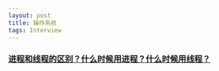```yaml
---
layout: post
title: 操作系统
tags: Interview
---
```


### [进程和线程的区别？什么时候用进程？什么时候用线程？](http://www.cnblogs.com/renzhuang/articles/6733461.html)



